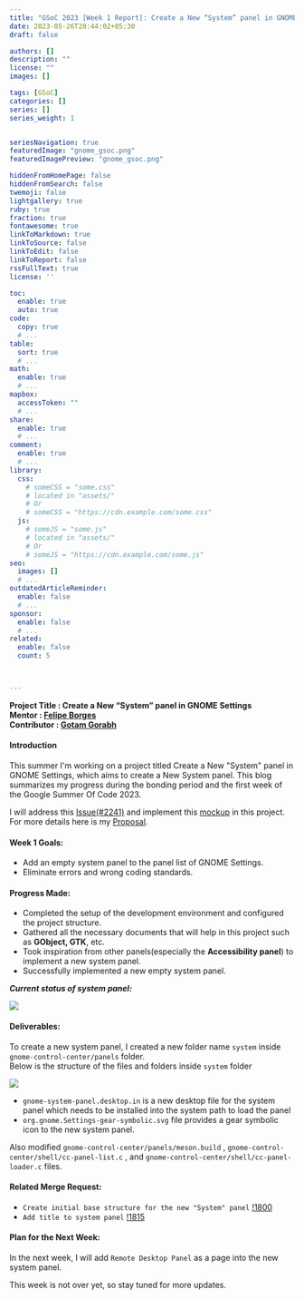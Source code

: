```yaml
---
title: "GSoC 2023 [Week 1 Report]: Create a New “System” panel in GNOME Settings"
date: 2023-05-26T20:44:02+05:30
draft: false

authors: []
description: ""
license: ""
images: []

tags: [GSoC]
categories: []
series: []
series_weight: 1


seriesNavigation: true
featuredImage: "gnome_gsoc.png"
featuredImagePreview: "gnome_gsoc.png"

hiddenFromHomePage: false
hiddenFromSearch: false
twemoji: false
lightgallery: true
ruby: true
fraction: true
fontawesome: true
linkToMarkdown: true
linkToSource: false
linkToEdit: false
linkToReport: false
rssFullText: true
license: ''

toc:
  enable: true
  auto: true
code:
  copy: true
  # ...
table:
  sort: true
  # ...
math:
  enable: true
  # ...
mapbox:
  accessToken: ""
  # ...
share:
  enable: true
  # ...
comment:
  enable: true
  # ...
library:
  css:
    # someCSS = "some.css"
    # located in "assets/"
    # Or
    # someCSS = "https://cdn.example.com/some.css"
  js:
    # someJS = "some.js"
    # located in "assets/"
    # Or
    # someJS = "https://cdn.example.com/some.js"
seo:
  images: []
  # ...
outdatedArticleReminder:
  enable: false
  # ...
sponsor:
  enable: false
  # ...
related:
  enable: false
  count: 5



---
```


<b>Project Title : Create a New “System” panel in GNOME Settings</b><br>
<b>Mentor : [Felipe Borges](https://gitlab.gnome.org/felipeborges)</b><br>
<b>Contributor : [Gotam Gorabh](https://gitlab.gnome.org/gautham_x)</b><br>


#### Introduction

This summer I'm working on a project titled Create a New "System" panel in GNOME Settings, which aims to create a New System panel. This blog summarizes my progress during the bonding period and the first week of the Google Summer Of Code 2023.

I will address this [Issue(#2241)](https://gitlab.gnome.org/GNOME/gnome-control-center/-/issues/2241) and implement this [mockup](https://gitlab.gnome.org/Teams/Design/settings-mockups/-/blob/master/system/system-panel.png) in this project. For more details here is my [Proposal](https://github.com/GOTAM672/GSoC-Gnome-Proposal).

#### Week 1 Goals:

- Add an empty system panel to the panel list of GNOME Settings.
- Eliminate errors and wrong coding standards.

#### Progress Made:

- Completed the setup of the development environment and configured the project structure.
- Gathered all the necessary documents that will help in this project such as <b>GObject, GTK</b>, etc.
- Took inspiration from other panels(especially the <b>Accessibility panel</b>) to implement a new system panel. 
- Successfully implemented a new empty system panel.

<b><i>Current status of system panel:</i></b>

![](week1.png)


#### Deliverables:

To create a new system panel, I created a new folder name `system` inside `gnome-control-center/panels` folder.  
Below is the structure of the files and folders inside `system` folder  

![](structure.png)

- `gnome-system-panel.desktop.in` is a new desktop file for the system panel which needs to be installed into the system path to load the panel
- `org.gnome.Settings-gear-symbolic.svg` file provides a gear symbolic icon to the new system panel.

Also modified `gnome-control-center/panels/meson.build` , `gnome-control-center/shell/cc-panel-list.c` , and `gnome-control-center/shell/cc-panel-loader.c` files.  

#### Related Merge Request:

- `Create initial base structure for the new "System" panel` [!1800](https://gitlab.gnome.org/GNOME/gnome-control-center/-/merge_requests/1800)
-  `Add title to system panel` [!1815](https://gitlab.gnome.org/GNOME/gnome-control-center/-/merge_requests/1815)


<!--#### Issues and Challenges:-->


#### Plan for the Next Week:

In the next week, I will add `Remote Desktop Panel` as a page into the new system panel. 

This week is not over yet, so stay tuned for more updates.

<!--#### Questions and Discussion Points:

#### Conclusion:


#### Additional Resources:-->
